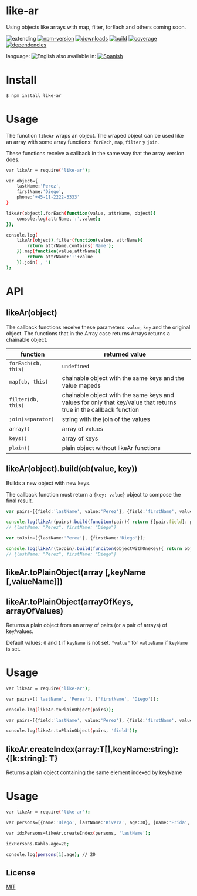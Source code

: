 # like-ar
Using objects like arrays with map, filter, forEach and others coming soon.


![extending](https://img.shields.io/badge/stability-extending-orange.svg)
[![npm-version](https://img.shields.io/npm/v/like-ar.svg)](https://npmjs.org/package/like-ar)
[![downloads](https://img.shields.io/npm/dm/like-ar.svg)](https://npmjs.org/package/like-ar)
[![build](https://img.shields.io/travis/codenautas/like-ar/master.svg)](https://travis-ci.org/codenautas/like-ar)
[![coverage](https://img.shields.io/coveralls/codenautas/like-ar/master.svg)](https://coveralls.io/r/codenautas/like-ar)
[![dependencies](https://img.shields.io/david/codenautas/like-ar.svg)](https://david-dm.org/codenautas/like-ar)



language: ![English](https://raw.githubusercontent.com/codenautas/multilang/master/img/lang-en.png)
also available in:
[![Spanish](https://raw.githubusercontent.com/codenautas/multilang/master/img/lang-es.png)](LEEME.md)

# Install
```sh
$ npm install like-ar
```

# Usage

The function `likeAr` wraps an object. The wraped object can be used like an array
with some array functions: `forEach`, `map`, `filter` y `join`.

These functions receive a callback in the same way that the array version does.

```sh
var likeAr = require('like-ar');

var object={
    lastName:'Perez',
    firstName:'Diego',
    phone:'+45-11-2222-3333'
}

likeAr(object).forEach(function(value, attrName, object){
    console.log(attrName,':',value);
});

console.log(
    likeAr(object).filter(function(value, attrName){
        return attrName.contains('Name');
    }).map(function(value,attrName){
        return attrName+':'+value
    }).join(', ')
);

```

# API

## likeAr(object)
The callback functions receive these parameters: `value`, `key` and the original object.
The functions that in the Array case returns Arrays returns a chainable object.

function            | returned value
--------------------|--------------------
`forEach(cb, this)` | `undefined`
`map(cb, this)`     | chainable object with the same keys and the value mapeds
`filter(db, this)`  | chainable object with the same keys and values for only that key/value that returns true in the callback function
`join(separator)`   | string with the join of the values
`array()`           | array of values
`keys()`            | array of keys
`plain()`           | plain object without likeAr functions


## likeAr(object).build(cb(value, key))
Builds a new object with new keys.

The callback function must return a `{key: value}` object to compose the final result.

```ts
var pairs=[{field:'lastName', value:'Perez'}, {field:'firstName', value:'Diego'}];

console.log(likeAr(pairs).build(funciton(pair){ return {[pair.field]: pair.value}; ));
// {lastName: "Perez", firstName: "Diego"}

var toJoin=[{lastName:'Perez'}, {firstName:'Diego'}];

console.log(likeAr(toJoin).build(funciton(objectWithOneKey){ return objectWithOneKey; ));
// {lastName: "Perez", firstName: "Diego"}

```

## likeAr.toPlainObject(array [,keyName [,valueName]])
## likeAr.toPlainObject(arrayOfKeys, arrayOfValues)

Returns a plain object from an array of pairs (or a pair of arrays) of key/values.

Default values: `0` and `1` if `keyName` is not set. `"value"` for `valueName` if `keyName` is set.

# Usage

```sh
var likeAr = require('like-ar');

var pairs=[['lastName', 'Perez'], ['firstName', 'Diego']];

console.log(likeAr.toPlainObject(pairs));

var pairs=[{field:'lastName', value:'Perez'}, {field:'firstName', value:'Diego'}];

console.log(likeAr.toPlainObject(pairs, 'field'));
```

## likeAr.createIndex(array:T[],keyName:string):{[k:string]: T}

Returns a plain object containing the same element indexed by keyName

# Usage

```sh
var likeAr = require('like-ar');

var persons=[{name:'Diego', lastName:'Rivera', age:30}, {name:'Frida', lastName:'Kahlo'}];

var idxPersons=likeAr.createIndex(persons, 'lastName');

idxPersons.Kahlo.age=20;

console.log(persons[1].age); // 20
```

## License

[MIT](LICENSE)


